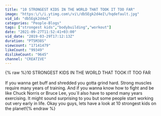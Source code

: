 ```yaml
---
title: "10 STRONGEST KIDS IN THE WORLD THAT TOOK IT TOO FAR"
image: "https:\/\/i.ytimg.com\/vi\/db5Egk2d4eI\/hqdefault.jpg"
vid_id: "db5Egk2d4eI"
categories: "People-Blogs"
tags: ["strongest kids","bodybuilding","workout"]
date: "2021-09-27T11:52:41+03:00"
vid_date: "2019-03-29T17:12:13Z"
duration: "PT5M38S"
viewcount: "17141479"
likeCount: "99349"
dislikeCount: "9645"
channel: "CREATIVE"
---
```

{% raw %}10 STRONGEST KIDS IN THE WORLD THAT TOOK IT TOO FAR<br /><br />If you wanna get buff and shredded you gotta grind hard. Strong muscles require many years of training. And if you wanna know how to fight and be like Chuck Norris or Bruce Lee, you`ll also have to spend many years exercising. It might sound surprising to you but some people start working out very early in life. Okay you guys, lets have a look at 10 strongest kids on the planet!{% endraw %}
